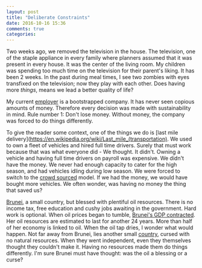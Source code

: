 ```yaml
---
layout: post
title: "Deliberate Constraints"
date: 2016-10-16 15:36
comments: true
categories:
---
```


Two weeks ago, we removed the television in the house. The television, one of the staple appliance in every family where planners assumed that it was present in every house. It was the center of the living room. My children was spending too much time on the television for their parent's liking. It has been 2 weeks. In the past during meal times, I see two zombies with eyes transfixed on the television; now they play with each other. Does having more _things_, means we lead a better quality of life?

<!-- more -->

My current [employer](https://www.courex.com.sg/) is a bootstrapped company. It has never seen copious amounts of money. Therefore every decision was made with sustainability in mind. Rule number 1: Don't lose money. Without money, the company was forced to do things differently.

To give the reader some context, one of the things we do is [last mile delivery](https://en.wikipedia.org/wiki/Last_mile_(transportation). We used to own a fleet of vehicles and hired full time drivers. Surely that must work because that was what everyone did - We thought. It didn't. Owning a vehicle and having full time drivers on payroll was expensive. We didn't have the money. We never had enough capacity to cater for the high season, and had vehicles idling during low season. We were forced to switch to the [crowd sourced](https://en.wikipedia.org/wiki/Crowdsourcing) model. If we had the money, we would have bought more vehicles. We often wonder, was having no money the thing that saved us?

[Brunei](https://en.wikipedia.org/wiki/Brunei), a small country, but blessed with plentiful oil resources. There is no income tax, free education and cushy jobs awaiting in the government. Hard work is optional. When oil prices began to tumble, [Brunei's GDP contracted](http://www.economist.com/news/asia/21661040-autocratic-sultanate-turns-more-devout-oil-money-declines-all-pray-and-no-work). Her oil resources are estimated to last for another 24 years. More than half of her economy is linked to oil. When the oil tap dries, I wonder what would happen. Not far away from Brunei, lies another small [country](https://en.wikipedia.org/wiki/Singapore), cursed with no natural resources. When they went independent, even they themselves thought they couldn't make it. Having no resources made them do things differently. I'm sure Brunei must have thought: was the oil a blessing or a curse?

